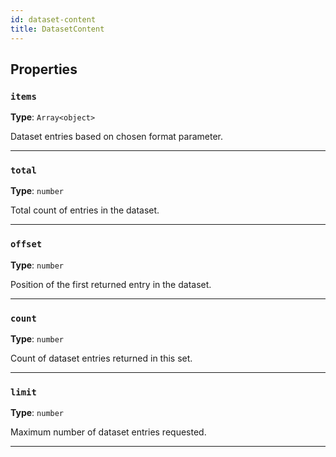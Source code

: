 ```yaml
---
id: dataset-content
title: DatasetContent
---
```


<a name="datasetcontent"></a>

## Properties

### `items`

**Type**: `Array<object>`

Dataset entries based on chosen format parameter.

---

### `total`

**Type**: `number`

Total count of entries in the dataset.

---

### `offset`

**Type**: `number`

Position of the first returned entry in the dataset.

---

### `count`

**Type**: `number`

Count of dataset entries returned in this set.

---

### `limit`

**Type**: `number`

Maximum number of dataset entries requested.

---
